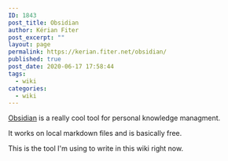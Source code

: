 ```yaml
---
ID: 1843
post_title: Obsidian
author: Kérian Fiter
post_excerpt: ""
layout: page
permalink: https://kerian.fiter.net/obsidian/
published: true
post_date: 2020-06-17 17:58:44
tags:
  - wiki
categories:
  - wiki
---
```

[Obsidian][1] is a really cool tool for personal knowledge managment.

It works on local markdown files and is basically free.

This is the tool I'm using to write in this wiki right now.

 [1]: https://obsidian.md/
